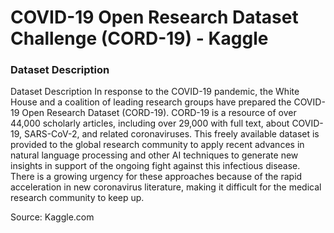 
# COVID-19 Open Research Dataset Challenge (CORD-19) - Kaggle

### Dataset Description

Dataset Description
In response to the COVID-19 pandemic, the White House and a coalition of leading research groups have prepared 
the COVID-19 Open Research Dataset (CORD-19). CORD-19 is a resource of over 44,000 scholarly articles, including over 
29,000 with full text, about COVID-19, SARS-CoV-2, and related coronaviruses. This freely available dataset is provided 
to the global research community to apply recent advances in natural language processing and other AI techniques to 
generate new insights in support of the ongoing fight against this infectious disease. There is a growing urgency for 
these approaches because of the rapid acceleration in new coronavirus literature, making it difficult for the medical 
research community to keep up.

Source: Kaggle.com


